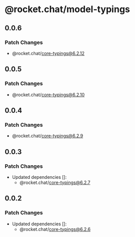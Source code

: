 # @rocket.chat/model-typings

## 0.0.6

### Patch Changes

- @rocket.chat/core-typings@6.2.12

## 0.0.5

### Patch Changes

- @rocket.chat/core-typings@6.2.10

## 0.0.4

### Patch Changes

- @rocket.chat/core-typings@6.2.9

## 0.0.3

### Patch Changes

- Updated dependencies []:
  - @rocket.chat/core-typings@6.2.7

## 0.0.2

### Patch Changes

- Updated dependencies []:
  - @rocket.chat/core-typings@6.2.6
